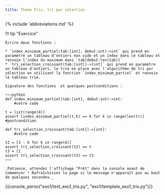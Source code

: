 ```yaml
---
title: Thème Tris, tri par sélection
---
```


{% include 'abbreviations.md' %}

!!! tip "Exercice"

    Écrire deux fonctions :
    
    * `index_minimum_partiel(tab:[int], debut:int)->int` qui prend en paramètre un tableau d'entiers non vide et un index dans ce tableau et renvoie l'index du maximum dans `tab[debut:len(tab)]` 
    * `tri_selection_croissant(tab:[int])->[int]` qui prend en paramètre un tableau d'entiers, le trie en place avec l'algorithme de tri par sélection en utilisant la fonction `index_minimum_partiel` et renvoie le tableau trié.

    Signature des fonctions  et quelques postconditions :

    ~~~python
    def index_minimum_partiel(tab:[int], debut:int)->int:
        #votre code
    
    t = list(range(4))
    assert [index_minimum_partiel(t,k) == k for k in range(len(t))]  #postcondition

    def tri_selection_croissant(tab:[int])->[int]:
        #votre code

    t2 = [3 - k for k in range(4)]    
    assert tri_selection_croissant(t2) == t
    t3 = []    
    assert tri_selection_croissant(t3) == t3
    ~~~

    _Patience, attendez l'affichage "Prêt" dans la console avant de commencer ! Rafraîchissez la page si le message n'apparaît pas au bout de quelques secondes._


{{console_perso("exo1/test_exo1_tris.py", "exo1/template_exo1_tris.py")}} 